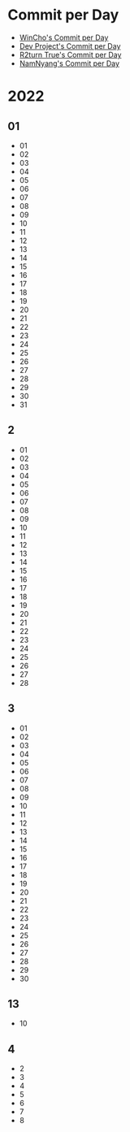 # Commit per Day

* [WinCho's Commit per Day](https://github.com/WintChoco/commit-per-day)
* [Dev Project's Commit per Day](https://github.com/DevProject04/commit-per-day)
* [R2turn True's Commit per Day](https://github.com/R2turnTrue/commit-per-day)
* [NamNyang's Commit per Day](https://github.com/NY0510/commit-per-day)

# 2022
  ## 01
   * 01
   * 02
   * 03
   * 04
   * 05
   * 06
   * 07
   * 08
   * 09
   * 10
   * 11
   * 12
   * 13
   * 14
   * 15
   * 16
   * 17
   * 18
   * 19
   * 20
   * 21
   * 22
   * 23
   * 24
   * 25
   * 26
   * 27
   * 28
   * 29
   * 30
   * 31

  ## 2
   * 01
   * 02
   * 03
   * 04
   * 05
   * 06
   * 07
   * 08
   * 09
   * 10
   * 11
   * 12
   * 13
   * 14
   * 15
   * 16
   * 17
   * 18
   * 19
   * 20
   * 21
   * 22
   * 23
   * 24
   * 25
   * 26
   * 27
   * 28

  ## 3
   * 01
   * 02
   * 03
   * 04
   * 05
   * 06
   * 07
   * 08
   * 09
   * 10
   * 11
   * 12
   * 13
   * 14
   * 15
   * 16
   * 17
   * 18
   * 19
   * 20
   * 21
   * 22
   * 23
   * 24
   * 25
   * 26
   * 27
   * 28
   * 29
   * 30

## 13
  * 10

## 4
  * 2
  * 3
  * 4
  * 5
  * 6
  * 7
  * 8
